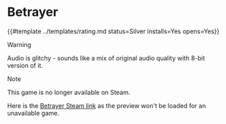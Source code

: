 # Betrayer
<!-- script:Aliases [] -->

{{#template ../templates/rating.md status=Silver installs=Yes opens=Yes}} 

> [!WARNING]
> Audio is glitchy - sounds like a mix of original audio quality with 8-bit version of it.

> [!NOTE]
> This game is no longer available on Steam.

Here is the [Betrayer Steam link](https://store.steampowered.com/app/243120/Betrayer/) as the preview won't be loaded for an unavailable game.
